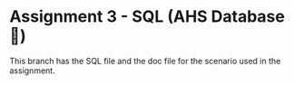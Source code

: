 # Assignment 3 - SQL (AHS Database 🏫)
This branch has the SQL file and the doc file for the scenario used in the assignment.
